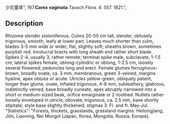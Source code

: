 少花薹草",
167.**Carex vaginata** Tausch Flora. 4: 557. 1821.",

## Description
Rhizome slender stoloniferous. Culms 20-50 cm tall, slender, obtusely trigonous, smooth, leafy at lower part. Leaves much shorter than culm, blades 3-5 mm wide or wider, flat, slightly soft; sheaths brown, sometimes purplish red. Involucral bracts with long sheath and rather short blade. Spikes 2-4, usually 3, rather remote; terminal spike male, subclavate, 1-1.5 cm; lateral spikes female, oblong-cylindric or oblong, 1-2.5 cm, loosely several flowered; peduncles long and erect. Female glumes ferruginous-brown, broadly ovate, ca. 3 mm, membranous, green 3-veined, margins hyaline, apex obtuse or acute. Utricles yellow-green, obliquely patent, longer than glume, ovate, inflated trigonous, 4-6 mm, subleathery, glabrous, indistinctly veined, base broadly cuneate, apex abruptly narrowed into a short or medium-sized beak, orifice emarginate or 2-toothed. Nutlets rather loosely enveloped in utricle, obovate, trigonous, ca. 2.5 mm, base shortly stipitate; style base slightly thickened; stigmas 3. Fl. and fr. May-Jul.
  "Statistics": "Forests, thickets, grasslands, grassland margins. Heilongjiang, Jilin, Liaoning, Nei Mongol [Japan, Korea, Mongolia, Russia; Europe].
